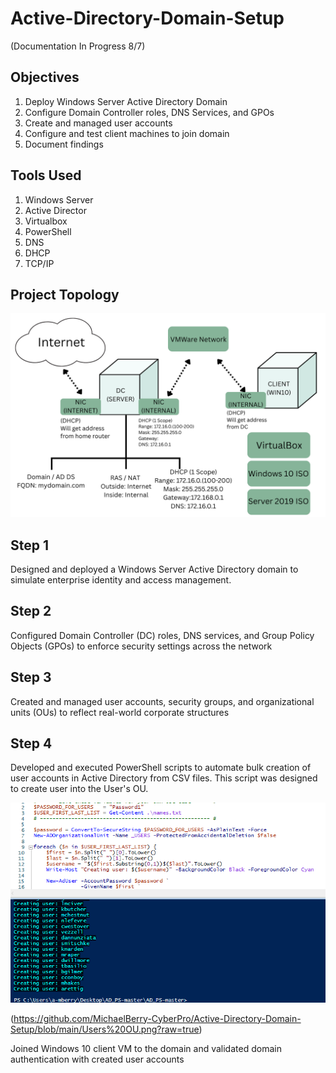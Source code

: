 # Active-Directory-Domain-Setup 
(Documentation In Progress 8/7)

<H2> Objectives </H2>

1) Deploy Windows Server Active Directory Domain
2) Configure Domain Controller roles, DNS Services, and GPOs
3) Create and managed user accounts
4) Configure and test client machines to join domain
5) Document findings

<h2> Tools Used </h2>

1) Windows Server
2) Active Director
3) Virtualbox
4) PowerShell
5) DNS
6) DHCP
7) TCP/IP

<h2>Project Topology</h2> 

![image alt](https://github.com/MichaelBerry-CyberPro/Active-Directory-Domain-Setup/blob/main/Topology%20(1).png?raw=true)

<h2> Step 1 </h2>
Designed and deployed a Windows Server Active Directory domain to simulate enterprise identity and access management.

<H2> Step 2 </H2>
Configured Domain Controller (DC) roles, DNS services, and Group Policy Objects (GPOs) to enforce security settings across the network

<h2> Step 3 </h2>
Created and managed user accounts, security groups, and organizational units (OUs) to reflect real-world corporate structures

<h2> Step 4 </h2>
Developed and executed PowerShell scripts to automate bulk creation of user accounts in Active Directory from CSV files. This script was designed to create user into the User's OU. 

![image alt](https://github.com/MichaelBerry-CyberPro/Active-Directory-Domain-Setup/blob/main/User%20Creation.png?raw=true)


(https://github.com/MichaelBerry-CyberPro/Active-Directory-Domain-Setup/blob/main/Users%20OU.png?raw=true)



Joined Windows 10 client VM to the domain and validated domain authentication with created user accounts


